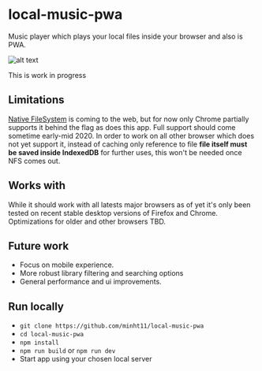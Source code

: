 # local-music-pwa
Music player which plays your local files inside your browser and also is PWA.

![alt text](https://raw.githubusercontent.com/minht11/local-music-pwa/master/image.png)

This is work in progress

## Limitations
[Native FileSystem](https://github.com/WICG/native-file-system) is coming to the web, but for now only Chrome partially supports it behind the flag as does this app. Full support should come sometime early-mid 2020. In order to work on all other browser which does not yet support it, instead of caching only reference to file <b>file itself must be saved inside IndexedDB</b> for further uses, this won't be needed once NFS comes out.

## Works with
While it should work with all latests major browsers as of yet it's only been tested on recent stable desktop versions of Firefox and Chrome. Optimizations for older and other browsers TBD.

## Future work
- Focus on mobile experience.
- More robust library filtering and searching options
- General performance and ui improvements.

## Run locally

- `git clone https://github.com/minht11/local-music-pwa`
- `cd local-music-pwa`
- `npm install`
- `npm run build` or `npm run dev`
- Start app using your chosen local server
